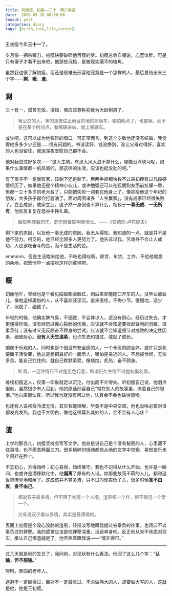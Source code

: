 ```yaml
---
title: 剩暖渣、初瘦——三十一周岁再话
date:  2020-05-20 00:00:00
layout: post
categories: diary
tags: [birth,love,life,career]
---
```


王初瘦今年**三十一**了。

岁月像一把杀猪刀，初瘦快要破碎他再瘦的梦。初瘦总会自嘲说，心宽体胖。可是只有傻子才看不出来吧，他那些沉稳，是被现实磨平的棱角。

虽然我也很了解初瘦，但还是很难去形容他究竟是一个怎样的人，最后总结出来三个字——**剩**、**暖**、**渣**。


<!-- more -->

## 剩

<!-- 孙大剩 -->

三十有一，孤苦无依。没错，我应该尊称初瘦为大龄剩男了。

> 等公交的人，等的是去往正确目的地的那辆车，哪怕晚点了，也要等。而不是在某个时间点，看哪辆进站，就上哪辆车。

或许吧，这可以成为他狡辩的借口。可正常而言，到这个岁数他还没有结婚，我觉得他多多少少还是……很有问题的。书没读好，钱没挣到，没让父母过得好，喜欢的人也没留住，就连深夜安慰自己都不会。

他对我说过好多次——“这人生呐，有点大风大浪不算什么，哪能没点坎坷呢，如果什么事情都一帆风顺的，那这样的生活，应该也挺没劲的吧。”

有了房子不一定就有家，该剩下还是剩下。用两手抠都快数不过来初瘦有过几段感情经历了，如果他还是个精神小伙儿，或许勉强还可以在狐朋狗友面前炫耀一番，但都一三十多岁的老大叔了，只能把失败一词套在他身上了。像初瘦他这个年纪的朋友，大多孩子都会打酱油了。面对周围诸多「人生赢家」，没有成家已经很失败了。立业成家，成家立业。这孑然一身倒也不算什么，相较于**一事无成**、**一无所有**，他反反复复在低谷中挣扎着。

> 越聪明就越悲伤，悲伤随着聪明而增长。——《安德烈·卢布廖夫》

剩下来的原因，以及他一事无成的原因，我无从得知。我知道的一点，就是并不是他不努力。相反的，他已经比很多人更努力了。他告诉过我，苦难并不会让人成功，人应该吃奋斗的苦，而不是生活的苦。

emmmm，但是生活喂来给他，不吃也得吃啊。房贷、车贷、工作，不给他喘息的余地。祝愿他早一点摆脱这样的窘境吧。

## 暖

<!-- 像我这样的人 -->

初瘦他吖，曾经也是个看见姑娘都会脸红，到后来却能随口开车的人。没毕业那会儿，像他这样庸俗的人，从不喜欢装深沉，直来直往，不拘小节。慢慢地，话少了，沉稳了，细致了。

年轻的时候，他确实脾气臭，不细致，不会体谅人，还没有耐心。经历过失去，才更懂得珍惜。没有经历过撕心裂肺的伤痛，应该就不会知道要收起锋利的羽翼，温柔善待；没有过义无反顾奋不顾身的尝试，应该就不会知道细节对成败的决定性因素，细致耐心。**没有人天生温柔**，也许失去和错过，成就了成长。

他属于乐观的人，同时也是个很没有安全感的人，一个矛盾的综合体。或许只是死要面子活受罪，他总是想把最好的一面示人，哪怕是亲近的人。不想被怜悯，无论多苦，能自己扛住的，就自己默默承受。像蜡烛，炙热，奋不顾身。

> 所谓，一见钟情只不过是见色起意，所谓日久生情不过是权衡利弊。

难怪初瘦这人，仅第一印象就足以沉沦，付出而不计得失。听初瘦自己说，他泪点很低，虽然很少有人见到。他的原话形容自己“常在别人的故事里，流着自己的眼泪。”他向来很认真，所以我也就没有问过他，认真会不会也输得很惨。

也还有人说初瘦冷漠无情，其实我能理解，毕竟不是中央空调，他也没啥必要对谁都发光发热。我也不大明白，像他这样莫名其妙的人，会不会有人心疼？

## 渣

<!-- 浪子回头 -->

上学的那会儿，初瘦坚持会写写文字。他总是说自己是个没有秘密的人，心里藏不住事情，也不愿意两面三刀。很多琐碎的情绪都能从他的文字中觉察，喜怒哀乐也全部挂在脸上。

不忘初心，方得始终；初心易得，始终难守。我也不记得从什么开始，也许是一瞬间，也或许是潜移默化中，他**偏离**了原有的人设。如那些放荡不羁的人儿，都和这世界潦草地和解了。这应该并不算多渣，只不过向现实低了头，很多时候**言不由衷**，**身不由己**。

> 都说双子最多情，但不限于初瘦一个人吧，渣男都一个样，恨不得见一个爱一个。
>
> 又有说双子看似多情，其实是最薄情的。

表面上初瘦是个没心没肺的渣男，轻描淡写地跟我提过被辜负的往事，也闭口不谈辜负过的罪孽。我的感觉应该是他罪孽深重，活该单身吧。反正他从来不肯面对现实，承认自己很渣就是了。他苦笑着跟我说——“情非得已。”

---

过几天就是他的生日了，我问他，对现状有什么看法。他回了这么几个字：“**认输，但不服输。**”

呵呵，奔四的老年人。

逃避不一定躲得过，面对不一定最难过。不求做伟大的人，却要做大写的人，这就是他，他是王初瘦。
